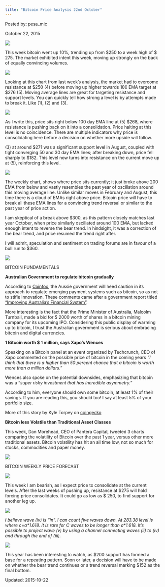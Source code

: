 ```yaml
---
title: "Bitcoin Price Analysis 22nd October"
---
```


Posted by: pesa_mic 

<span>October 22, 2015</span>





<img src="imgs/2015/10/13.jpg">
<p>This week bitcoin went up 10%, trending up from $250 to a week high of $ 275. The market exhibited intent this week, moving up strongly on the back of equally convincing volumes.</p>
<img src="imgs/2015/10/22.jpg">
<p>Looking at this chart from last week’s analysis, the market had to overcome resistance at $250 (4) before moving up higher towards 100 EMA target at $276 (5). Moving average lines are great for targeting resistance and support levels. You can quickly tell how strong a level is by attempts made to break it. Like (1), (2) and (3).</p>
<img src="imgs/2015/10/33.jpg">
<p>As I write this, price sits right below 100 day EMA line at (5) $268, where resistance is pushing back on it into a consolidation. Price halting at this level is no coincidence. There are multiple indicators why price is consolidating here before a decision on whether more upside will follow.</p>
<p>(3) at around $271 was a significant support level in August, coupled with tight converging 50 and 30 day EMA lines; after breaking down, price fell sharply to $182. This level now turns into resistance on the current move up at (5), reinforcing this level.</p>
<img src="imgs/2015/10/42.jpg">
<p>The weekly chart, shows where price sits currently; it just broke above 200 EMA from below and vastly resembles the past year of oscillation around this moving average line. Unlike similar moves in February and August, this time there is a cloud of EMAs right above price. Bitcoin price will have to break all these EMA lines for a convincing trend reversal or similar to the past year of price action.</p>
<p>I am skeptical of a break above $300, as this pattern closely matches last year October, when price similarly oscillated around 100 EMA, but lacked enough intent to reverse the bear trend. In hindsight, it was a correction of the bear trend, and price resumed the trend right after.</p>
<p>I will admit, speculation and sentiment on trading forums are in favour of a bull run to $360.</p>
<img src="imgs/2015/10/51.jpg">
<p>BITCOIN FUNDAMENTALS</p>
<p><strong>Australian Government to regulate bitcoin gradually</strong></p>
<p>According to <a href="http://www.coinfox.info/news/3422-australian-government-promises-to-regulate-bitcoin-in-a-graduated-way">Coinfox</a>, the Aussie government will heed caution in its approach to regulate emerging payment systems such as bitcoin, so as not to stifle innovation. These comments came after a government report titled <a href="http://www.treasury.gov.au/~/media/Treasury/Publications%20and%20Media/Publications/2015/Government%20response%20to%20the%20Financial%20System%20Inquiry/Downloads/PDF/Government_response_to_FSI_2015.ashx">&#8220;Improving Australia&#8217;s Financial System&#8221;</a>.</p>
<p>More interesting is the fact that the Prime Minister of Australia, Malcolm Turnball, made a bid for $ 2000 worth of shares in a bitcoin mining company for its upcoming IPO. Considering this public display of warming up to bitcoin, I trust the Australian government is serious about embracing bitcoin and digital currencies.</p>
<p><strong>1 Bitcoin worth $ 1 million, says Xapo’s Wences</strong></p>
<p>Speaking on a Bitcoin panel at an event organized by Techcrunch, CEO of Xapo commented on the possible price of bitcoin in the coming years <em>“I think that there is a higher than 50 percent chance that a bitcoin is worth more than a million dollars.”</em></p>
<p>Wences also spoke on the potential downsides, emphasizing that bitcoin was a “<em>super risky investment that has incredible asymmetry.”</em></p>
<p>According to him, everyone should own some bitcoin, at least 1% of their savings. If you are reading this, you should too! I say at least 5% of your portfolio size.</p>
<p>More of this story by Kyle Torpey on <a href="https://www.coingecko.com/buzz/xapo-casares-50-percent-chance-bitcoin-more-than-1-million">coingecko</a></p>
<p><strong>Bitcoin less Volatile than Traditional Asset Classes </strong></p>
<p>This week, Dan Morehead, CEO of Pantera Capital, tweeted 3 charts comparing the volatility of Bitcoin over the past 1 year, versus other more traditional assets. Bitcoin volatility has hit an all time low, not so much for stocks, commodities and paper money.</p>
<img src="imgs/2015/10/62.png">
<p>BITCOIN WEEKLY PRICE FORECAST</p>
<img src="imgs/2015/10/72.png">
<p>This week I am bearish, as I expect price to consolidate at the current levels. After the last weeks of pushing up, resistance at $275 will hold forcing price consolidates. It could go as low as $ 250, to find support for another leg up.</p>
<img src="imgs/2015/10/8.jpg">
<p><em>I believe wave (iv) is &#8220;in&#8221;. I can count five waves down. At 283.38 level is where c=a*1.618. It is rare for C waves to be longer than a*1.618. It&#8217;s possible to project wave (v) by using a channel connecting waves (ii) to (iv) and through the end of (iii).</em></p>
<img src="imgs/2015/10/91.png">
<p>This year has been interesting to watch, as $200 support has formed a base for a repeating pattern. Soon or later, a decision will have to be made on whether the bear trend continues or a trend reversal marking $152 as the final bottom.</p>

Updated: 2015-10-22

